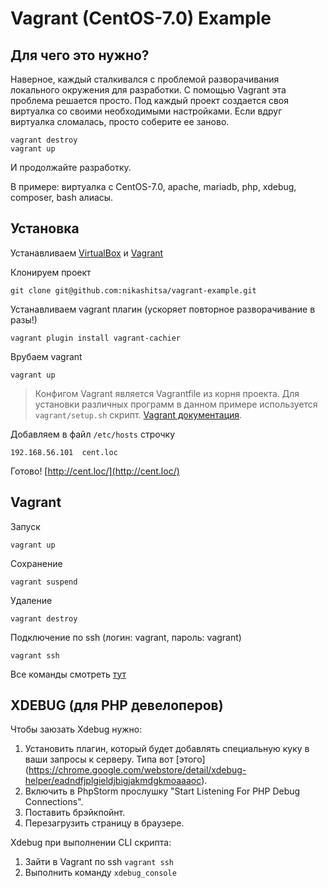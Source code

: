 Vagrant (CentOS-7.0) Example
==========================================================

Для чего это нужно?
-------------------
Наверное, каждый сталкивался с проблемой разворачивания локального окружения для разработки.
С помощью Vagrant эта проблема решается просто. Под каждый проект создается своя виртуалка со своими необходимыми настройками. Если вдруг виртуалка сломалась, просто соберите ее заново.

```
vagrant destroy
vagrant up
```
И продолжайте разработку.

В примере: виртуалка с CentOS-7.0, apache, mariadb, php, xdebug, composer, bash алиасы.

Установка
-------------------

Устанавливаем [VirtualBox](https://www.virtualbox.org/wiki/Downloads) и [Vagrant](http://www.vagrantup.com/downloads)

Клонируем проект

```
git clone git@github.com:nikashitsa/vagrant-example.git
```

Устанавливаем vagrant плагин (ускоряет повторное разворачивание в разы!)

```
vagrant plugin install vagrant-cachier
```

Врубаем vagrant

```
vagrant up
```

> Конфигом Vagrant является Vagrantfile из корня проекта.
> Для установки различных программ в данном примере используется `vagrant/setup.sh` скрипт. [Vagrant документация](https://docs.vagrantup.com/v2/).

Добавляем в файл `/etc/hosts` строчку

```
192.168.56.101	cent.loc
```

Готово! [http://cent.loc/](http://cent.loc/)

Vagrant
-------------------

Запуск

```
vagrant up
```

Сохранение

```
vagrant suspend
```

Удаление

```
vagrant destroy
```

Подключение по ssh (логин: vagrant, пароль: vagrant)

```
vagrant ssh
```

Все команды смотреть [тут](https://docs.vagrantup.com/v2/cli/index.html)

XDEBUG (для PHP девелоперов)
-------------------

Чтобы заюзать Xdebug нужно:

1. Установить плагин, который будет добавлять специальную куку в ваши запросы к серверу. Типа вот [этого] (https://chrome.google.com/webstore/detail/xdebug-helper/eadndfjplgieldjbigjakmdgkmoaaaoc). 
2. Включить в PhpStorm прослушку "Start Listening For PHP Debug Connections".
3. Поставить брэйкпойнт.
4. Перезагрузить страницу в браузере.

Xdebug при выполнении CLI скрипта:

1. Зайти в Vagrant по ssh `vagrant ssh`
2. Выполнить команду `xdebug_console`
